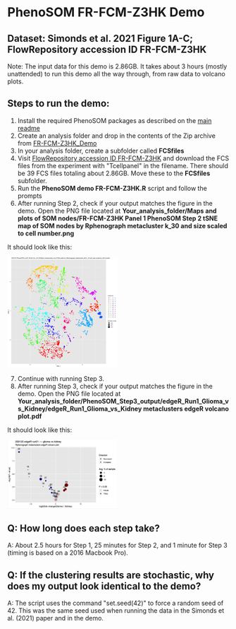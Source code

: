 # PhenoSOM FR-FCM-Z3HK Demo
## Dataset:  Simonds et al. 2021 Figure 1A-C; FlowRepository accession ID FR-FCM-Z3HK

Note: The input data for this demo is 2.86GB. It takes about 3 hours (mostly unattended) to run this demo all the way through, from raw data to volcano plots. 

## Steps to run the demo:

1. Install the required PhenoSOM packages as described on the [main readme](../README.md)
2. Create an analysis folder and drop in the contents of the Zip archive from [FR-FCM-Z3HK_Demo](https://github.com/esimonds/PhenoSOM/tree/main/FR-FCM-Z3HK_demo)
3. In your analysis folder, create a subfolder called **FCSfiles**
4. Visit [FlowRepository accession ID FR-FCM-Z3HK](http://flowrepository.org/experiments/3637) and download the FCS files from the experiment with "Tcellpanel" in the filename. There should be 39 FCS files totaling about 2.86GB. Move these to the **FCSfiles** subfolder.
5. Run the **PhenoSOM demo FR-FCM-Z3HK.R** script and follow the prompts
6. After running Step 2, check if your output matches the figure in the demo. Open the PNG file located at **Your_analysis_folder/Maps and plots of SOM nodes/FR-FCM-Z3HK Panel 1 PhenoSOM Step 2 tSNE map of SOM nodes by Rphenograph metacluster k_30 and size scaled to cell number.png** 

It should look like this:

<img src="https://raw.githubusercontent.com/esimonds/PhenoSOM/main/FR-FCM-Z3HK_demo/FR-FCM-Z3HK_Demo_Step2_success.png" alt="tSNE plot of 3900 SOM nodes colored by PhenoGraph cluster" width="250"/>

7. Continue with running Step 3.
8. After running Step 3, check if your output matches the figure in the demo. Open the PNG file located at **Your_analysis_folder/PhenoSOM_Step3_output/edgeR_Run1_Glioma_vs_Kidney/edgeR_Run1_Glioma_vs_Kidney metaclusters edgeR volcano plot.pdf**

It should look like this:

<img src="https://raw.githubusercontent.com/esimonds/PhenoSOM/main/FR-FCM-Z3HK_demo/FR-FCM-Z3HK_Demo_Step3_success.png" alt="Volcano plot of Glioma vs Kidney" width="250"/>

## Q: How long does each step take?
A:  About 2.5 hours for Step 1, 25 minutes for Step 2, and 1 minute for Step 3 (timing is based on a 2016 Macbook Pro).

## Q:  If the clustering results are stochastic, why does my output look identical to the demo?
A:  The script uses the command "set.seed(42)" to force a random seed of 42. This was the same seed used when running the data in the Simonds et al. (2021) paper and in the demo.
